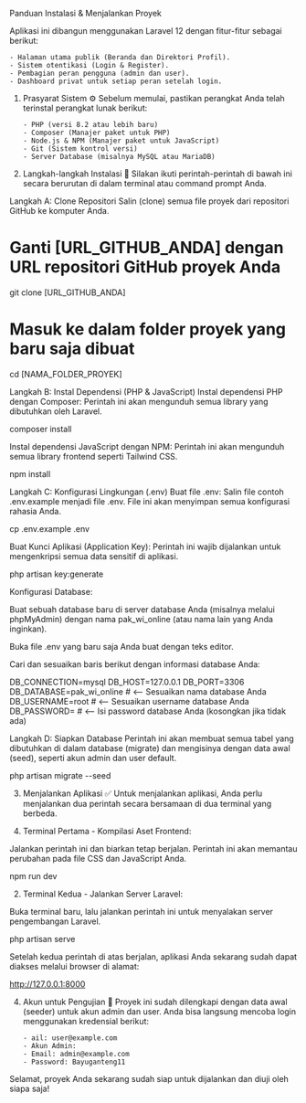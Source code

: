 Panduan Instalasi & Menjalankan Proyek

Aplikasi ini dibangun menggunakan Laravel 12 dengan fitur-fitur sebagai berikut:

    - Halaman utama publik (Beranda dan Direktori Profil).
    - Sistem otentikasi (Login & Register).
    - Pembagian peran pengguna (admin dan user).
    - Dashboard privat untuk setiap peran setelah login.

1.  Prasyarat Sistem ⚙️
    Sebelum memulai, pastikan perangkat Anda telah terinstal perangkat lunak berikut:

        - PHP (versi 8.2 atau lebih baru)
        - Composer (Manajer paket untuk PHP)
        - Node.js & NPM (Manajer paket untuk JavaScript)
        - Git (Sistem kontrol versi)
        - Server Database (misalnya MySQL atau MariaDB)

2.  Langkah-langkah Instalasi 🚀
    Silakan ikuti perintah-perintah di bawah ini secara berurutan di dalam terminal atau command prompt Anda.

Langkah A: Clone Repositori
Salin (clone) semua file proyek dari repositori GitHub ke komputer Anda.

# Ganti [URL_GITHUB_ANDA] dengan URL repositori GitHub proyek Anda

git clone [URL_GITHUB_ANDA]

# Masuk ke dalam folder proyek yang baru saja dibuat

cd [NAMA_FOLDER_PROYEK]

Langkah B: Instal Dependensi (PHP & JavaScript)
Instal dependensi PHP dengan Composer:
Perintah ini akan mengunduh semua library yang dibutuhkan oleh Laravel.

composer install

Instal dependensi JavaScript dengan NPM:
Perintah ini akan mengunduh semua library frontend seperti Tailwind CSS.

npm install

Langkah C: Konfigurasi Lingkungan (.env)
Buat file .env:
Salin file contoh .env.example menjadi file .env. File ini akan menyimpan semua konfigurasi rahasia Anda.

cp .env.example .env

Buat Kunci Aplikasi (Application Key):
Perintah ini wajib dijalankan untuk mengenkripsi semua data sensitif di aplikasi.

php artisan key:generate

Konfigurasi Database:

Buat sebuah database baru di server database Anda (misalnya melalui phpMyAdmin) dengan nama pak_wi_online (atau nama lain yang Anda inginkan).

Buka file .env yang baru saja Anda buat dengan teks editor.

Cari dan sesuaikan baris berikut dengan informasi database Anda:

DB_CONNECTION=mysql
DB_HOST=127.0.0.1
DB_PORT=3306
DB_DATABASE=pak_wi_online # <-- Sesuaikan nama database Anda
DB_USERNAME=root # <-- Sesuaikan username database Anda
DB_PASSWORD= # <-- Isi password database Anda (kosongkan jika tidak ada)

Langkah D: Siapkan Database
Perintah ini akan membuat semua tabel yang dibutuhkan di dalam database (migrate) dan mengisinya dengan data awal (seed), seperti akun admin dan user default.

php artisan migrate --seed

3. Menjalankan Aplikasi ✅
   Untuk menjalankan aplikasi, Anda perlu menjalankan dua perintah secara bersamaan di dua terminal yang berbeda.

1. Terminal Pertama - Kompilasi Aset Frontend:

Jalankan perintah ini dan biarkan tetap berjalan. Perintah ini akan memantau perubahan pada file CSS dan JavaScript Anda.

npm run dev

2. Terminal Kedua - Jalankan Server Laravel:

Buka terminal baru, lalu jalankan perintah ini untuk menyalakan server pengembangan Laravel.

php artisan serve

Setelah kedua perintah di atas berjalan, aplikasi Anda sekarang sudah dapat diakses melalui browser di alamat:

http://127.0.0.1:8000

4.  Akun untuk Pengujian 🔑
    Proyek ini sudah dilengkapi dengan data awal (seeder) untuk akun admin dan user. Anda bisa langsung mencoba login menggunakan kredensial berikut:

        - ail: user@example.com
        - Akun Admin:
        - Email: admin@example.com
        - Password: Bayuganteng11

Selamat, proyek Anda sekarang sudah siap untuk dijalankan dan diuji oleh siapa saja!
